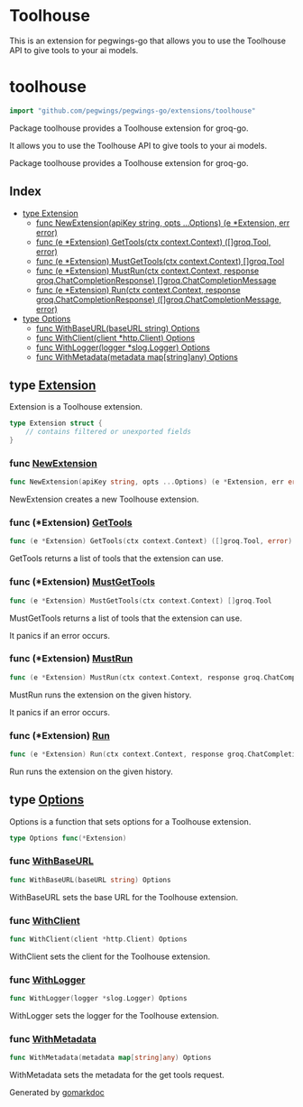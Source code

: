 # Toolhouse

This is an extension for pegwings-go that allows you to use the Toolhouse API to give tools to your ai models.

<!-- gomarkdoc:embed:start -->

<!-- Code generated by gomarkdoc. DO NOT EDIT -->

# toolhouse

```go
import "github.com/pegwings/pegwings-go/extensions/toolhouse"
```

Package toolhouse provides a Toolhouse extension for groq\-go.

It allows you to use the Toolhouse API to give tools to your ai models.

Package toolhouse provides a Toolhouse extension for groq\-go.

## Index

- [type Extension](<#Extension>)
  - [func NewExtension\(apiKey string, opts ...Options\) \(e \*Extension, err error\)](<#NewExtension>)
  - [func \(e \*Extension\) GetTools\(ctx context.Context\) \(\[\]groq.Tool, error\)](<#Extension.GetTools>)
  - [func \(e \*Extension\) MustGetTools\(ctx context.Context\) \[\]groq.Tool](<#Extension.MustGetTools>)
  - [func \(e \*Extension\) MustRun\(ctx context.Context, response groq.ChatCompletionResponse\) \[\]groq.ChatCompletionMessage](<#Extension.MustRun>)
  - [func \(e \*Extension\) Run\(ctx context.Context, response groq.ChatCompletionResponse\) \(\[\]groq.ChatCompletionMessage, error\)](<#Extension.Run>)
- [type Options](<#Options>)
  - [func WithBaseURL\(baseURL string\) Options](<#WithBaseURL>)
  - [func WithClient\(client \*http.Client\) Options](<#WithClient>)
  - [func WithLogger\(logger \*slog.Logger\) Options](<#WithLogger>)
  - [func WithMetadata\(metadata map\[string\]any\) Options](<#WithMetadata>)


<a name="Extension"></a>
## type [Extension](<https://github.com/pegwings/pegwings-go/blob/main/extensions/toolhouse/toolhouse.go#L24-L34>)

Extension is a Toolhouse extension.

```go
type Extension struct {
    // contains filtered or unexported fields
}
```

<a name="NewExtension"></a>
### func [NewExtension](<https://github.com/pegwings/pegwings-go/blob/main/extensions/toolhouse/toolhouse.go#L41>)

```go
func NewExtension(apiKey string, opts ...Options) (e *Extension, err error)
```

NewExtension creates a new Toolhouse extension.

<a name="Extension.GetTools"></a>
### func \(\*Extension\) [GetTools](<https://github.com/pegwings/pegwings-go/blob/main/extensions/toolhouse/tools.go#L28-L30>)

```go
func (e *Extension) GetTools(ctx context.Context) ([]groq.Tool, error)
```

GetTools returns a list of tools that the extension can use.

<a name="Extension.MustGetTools"></a>
### func \(\*Extension\) [MustGetTools](<https://github.com/pegwings/pegwings-go/blob/main/extensions/toolhouse/tools.go#L17-L19>)

```go
func (e *Extension) MustGetTools(ctx context.Context) []groq.Tool
```

MustGetTools returns a list of tools that the extension can use.

It panics if an error occurs.

<a name="Extension.MustRun"></a>
### func \(\*Extension\) [MustRun](<https://github.com/pegwings/pegwings-go/blob/main/extensions/toolhouse/run.go#L26-L29>)

```go
func (e *Extension) MustRun(ctx context.Context, response groq.ChatCompletionResponse) []groq.ChatCompletionMessage
```

MustRun runs the extension on the given history.

It panics if an error occurs.

<a name="Extension.Run"></a>
### func \(\*Extension\) [Run](<https://github.com/pegwings/pegwings-go/blob/main/extensions/toolhouse/run.go#L38-L41>)

```go
func (e *Extension) Run(ctx context.Context, response groq.ChatCompletionResponse) ([]groq.ChatCompletionMessage, error)
```

Run runs the extension on the given history.

<a name="Options"></a>
## type [Options](<https://github.com/pegwings/pegwings-go/blob/main/extensions/toolhouse/toolhouse.go#L37>)

Options is a function that sets options for a Toolhouse extension.

```go
type Options func(*Extension)
```

<a name="WithBaseURL"></a>
### func [WithBaseURL](<https://github.com/pegwings/pegwings-go/blob/main/extensions/toolhouse/options.go#L9>)

```go
func WithBaseURL(baseURL string) Options
```

WithBaseURL sets the base URL for the Toolhouse extension.

<a name="WithClient"></a>
### func [WithClient](<https://github.com/pegwings/pegwings-go/blob/main/extensions/toolhouse/options.go#L16>)

```go
func WithClient(client *http.Client) Options
```

WithClient sets the client for the Toolhouse extension.

<a name="WithLogger"></a>
### func [WithLogger](<https://github.com/pegwings/pegwings-go/blob/main/extensions/toolhouse/options.go#L30>)

```go
func WithLogger(logger *slog.Logger) Options
```

WithLogger sets the logger for the Toolhouse extension.

<a name="WithMetadata"></a>
### func [WithMetadata](<https://github.com/pegwings/pegwings-go/blob/main/extensions/toolhouse/options.go#L23>)

```go
func WithMetadata(metadata map[string]any) Options
```

WithMetadata sets the metadata for the get tools request.

Generated by [gomarkdoc](<https://github.com/princjef/gomarkdoc>)


<!-- gomarkdoc:embed:end -->

